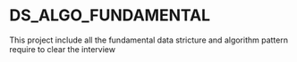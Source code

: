 # DS_ALGO_FUNDAMENTAL
This project include all the fundamental data stricture and algorithm pattern require to clear the interview 
